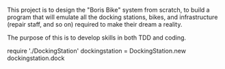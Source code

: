 This project is to design the "Boris Bike" system from scratch, to build a program that will emulate all the docking stations, bikes, and infrastructure (repair staff, and so on) required to make their dream a reality.

The purpose of this is to develop skills in both TDD and coding.


require './DockingStation'
dockingstation = DockingStation.new
dockingstation.dock
